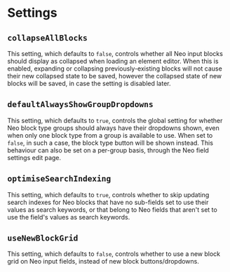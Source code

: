 # Settings

## `collapseAllBlocks`

This setting, which defaults to `false`, controls whether all Neo input blocks should display as collapsed when loading an element editor. When this is enabled, expanding or collapsing previously-existing blocks will not cause their new collapsed state to be saved, however the collapsed state of new blocks will be saved, in case the setting is disabled later.

## `defaultAlwaysShowGroupDropdowns`

This setting, which defaults to `true`, controls the global setting for whether Neo block type groups should always have their dropdowns shown, even when only one block type from a group is available to use. When set to `false`, in such a case, the block type button will be shown instead. This behaviour can also be set on a per-group basis, through the Neo field settings edit page.

## `optimiseSearchIndexing`

This setting, which defaults to `true`, controls whether to skip updating search indexes for Neo blocks that have no sub-fields set to use their values as search keywords, or that belong to Neo fields that aren't set to use the field's values as search keywords.

## `useNewBlockGrid`

This setting, which defaults to `false`, controls whether to use a new block grid on Neo input fields, instead of new block buttons/dropdowns.
